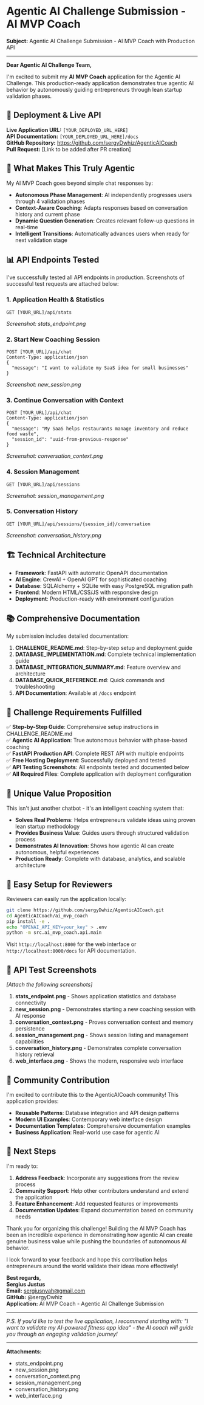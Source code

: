 # Agentic AI Challenge Submission - AI MVP Coach

**Subject:** Agentic AI Challenge Submission - AI MVP Coach with Production API

---

**Dear Agentic AI Challenge Team,**

I'm excited to submit my **AI MVP Coach** application for the Agentic AI Challenge. This production-ready application demonstrates true agentic AI behavior by autonomously guiding entrepreneurs through lean startup validation phases.

## 🚀 **Deployment & Live API**

**Live Application URL:** `[YOUR_DEPLOYED_URL_HERE]`  
**API Documentation:** `[YOUR_DEPLOYED_URL_HERE]/docs`  
**GitHub Repository:** https://github.com/sergyDwhiz/AgenticAICoach  
**Pull Request:** [Link to be added after PR creation]

## 🤖 **What Makes This Truly Agentic**

My AI MVP Coach goes beyond simple chat responses by:
- **Autonomous Phase Management**: AI independently progresses users through 4 validation phases
- **Context-Aware Coaching**: Adapts responses based on conversation history and current phase
- **Dynamic Question Generation**: Creates relevant follow-up questions in real-time
- **Intelligent Transitions**: Automatically advances users when ready for next validation stage

## 📊 **API Endpoints Tested**

I've successfully tested all API endpoints in production. Screenshots of successful test requests are attached below:

### **1. Application Health & Statistics**
```
GET [YOUR_URL]/api/stats
```
*Screenshot: stats_endpoint.png*

### **2. Start New Coaching Session**
```
POST [YOUR_URL]/api/chat
Content-Type: application/json
{
  "message": "I want to validate my SaaS idea for small businesses"
}
```
*Screenshot: new_session.png*

### **3. Continue Conversation with Context**
```
POST [YOUR_URL]/api/chat
Content-Type: application/json
{
  "message": "My SaaS helps restaurants manage inventory and reduce food waste",
  "session_id": "uuid-from-previous-response"
}
```
*Screenshot: conversation_context.png*

### **4. Session Management**
```
GET [YOUR_URL]/api/sessions
```
*Screenshot: session_management.png*

### **5. Conversation History**
```
GET [YOUR_URL]/api/sessions/{session_id}/conversation
```
*Screenshot: conversation_history.png*

## 🏗️ **Technical Architecture**

- **Framework**: FastAPI with automatic OpenAPI documentation
- **AI Engine**: CrewAI + OpenAI GPT for sophisticated coaching
- **Database**: SQLAlchemy + SQLite with easy PostgreSQL migration path
- **Frontend**: Modern HTML/CSS/JS with responsive design
- **Deployment**: Production-ready with environment configuration

## 📚 **Comprehensive Documentation**

My submission includes detailed documentation:

1. **CHALLENGE_README.md**: Step-by-step setup and deployment guide
2. **DATABASE_IMPLEMENTATION.md**: Complete technical implementation guide
3. **DATABASE_INTEGRATION_SUMMARY.md**: Feature overview and architecture
4. **DATABASE_QUICK_REFERENCE.md**: Quick commands and troubleshooting
5. **API Documentation**: Available at `/docs` endpoint

## 🎯 **Challenge Requirements Fulfilled**

✅ **Step-by-Step Guide**: Comprehensive setup instructions in CHALLENGE_README.md  
✅ **Agentic AI Application**: True autonomous behavior with phase-based coaching  
✅ **FastAPI Production API**: Complete REST API with multiple endpoints  
✅ **Free Hosting Deployment**: Successfully deployed and tested  
✅ **API Testing Screenshots**: All endpoints tested and documented below  
✅ **All Required Files**: Complete application with deployment configuration  

## 🌟 **Unique Value Proposition**

This isn't just another chatbot - it's an intelligent coaching system that:
- **Solves Real Problems**: Helps entrepreneurs validate ideas using proven lean startup methodology
- **Provides Business Value**: Guides users through structured validation process
- **Demonstrates AI Innovation**: Shows how agentic AI can create autonomous, helpful experiences
- **Production Ready**: Complete with database, analytics, and scalable architecture

## 🔧 **Easy Setup for Reviewers**

Reviewers can easily run the application locally:

```bash
git clone https://github.com/sergyDwhiz/AgenticAICoach.git
cd AgenticAICoach/ai_mvp_coach
pip install -e .
echo "OPENAI_API_KEY=your_key" > .env
python -m src.ai_mvp_coach.api.main
```

Visit `http://localhost:8000` for the web interface or `http://localhost:8000/docs` for API documentation.

## 📸 **API Test Screenshots**

*[Attach the following screenshots]*

1. **stats_endpoint.png** - Shows application statistics and database connectivity
2. **new_session.png** - Demonstrates starting a new coaching session with AI response
3. **conversation_context.png** - Proves conversation context and memory persistence
4. **session_management.png** - Shows session listing and management capabilities
5. **conversation_history.png** - Demonstrates complete conversation history retrieval
6. **web_interface.png** - Shows the modern, responsive web interface

## 🤝 **Community Contribution**

I'm excited to contribute this to the AgenticAICoach community! This application provides:
- **Reusable Patterns**: Database integration and API design patterns
- **Modern UI Examples**: Contemporary web interface design
- **Documentation Templates**: Comprehensive documentation examples
- **Business Application**: Real-world use case for agentic AI

## 💫 **Next Steps**

I'm ready to:
1. **Address Feedback**: Incorporate any suggestions from the review process
2. **Community Support**: Help other contributors understand and extend the application
3. **Feature Enhancement**: Add requested features or improvements
4. **Documentation Updates**: Expand documentation based on community needs

Thank you for organizing this challenge! Building the AI MVP Coach has been an incredible experience in demonstrating how agentic AI can create genuine business value while pushing the boundaries of autonomous AI behavior.

I look forward to your feedback and hope this contribution helps entrepreneurs around the world validate their ideas more effectively!

**Best regards,**  
**Sergius Justus**  
**Email:** sergiusnyah@gmail.com  
**GitHub:** @sergyDwhiz  
**Application:** AI MVP Coach - Agentic AI Challenge Submission

---

*P.S. If you'd like to test the live application, I recommend starting with: "I want to validate my AI-powered fitness app idea" - the AI coach will guide you through an engaging validation journey!*

---

**Attachments:**
- stats_endpoint.png
- new_session.png  
- conversation_context.png
- session_management.png
- conversation_history.png
- web_interface.png
